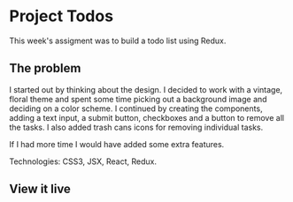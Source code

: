# Project Todos

This week's assigment was to build a todo list using Redux.

## The problem

I started out by thinking about the design. I decided to work with a vintage, floral theme and spent some time picking out a background image and deciding on a color scheme. I continued by creating the components, adding a text input, a submit button, checkboxes and a button to remove all the tasks. I also added trash cans icons for removing individual tasks.

If I had more time I would have added some extra features.

Technologies: CSS3, JSX, React, Redux.

## View it live


